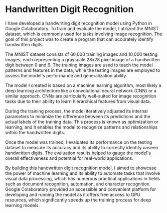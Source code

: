 # Handwritten Digit Recognition

I have developed a handwriting digit recognition model using Python in Google Colaboratory. To train and evaluate the model, I utilized the MNIST dataset, which is commonly used for tasks involving image recognition. The goal of this project was to create a program that can accurately identify handwritten digits.

The MNIST dataset consists of 60,000 training images and 10,000 testing images, each representing a grayscale 28x28 pixel image of a handwritten digit between 0 and 9. The training images are used to teach the model patterns and features in the data, while the testing images are employed to assess the model's performance and generalization ability.

The model I created is based on a machine learning algorithm, most likely a deep learning architecture like a convolutional neural network (CNN) or a similar approach. CNNs are particularly well-suited for image recognition tasks due to their ability to learn hierarchical features from visual data.

During the training process, the model iteratively adjusted its internal parameters to minimize the difference between its predictions and the actual labels of the training data. This process is known as optimization or learning, and it enables the model to recognize patterns and relationships within the handwritten digits.

Once the model was trained, I evaluated its performance on the testing dataset to measure its accuracy and its ability to correctly identify unseen handwritten digits. The evaluation results helped to gauge the model's overall effectiveness and potential for real-world applications.

By building this handwritten digit recognition model, I aimed to showcase the power of machine learning and its ability to automate tasks that involve visual data processing, which has numerous practical applications in fields such as document recognition, automation, and character recognition. Google Colaboratory provided an accessible and convenient platform for developing and running the model as it offers free access to GPU resources, which significantly speeds up the training process for deep learning models.
